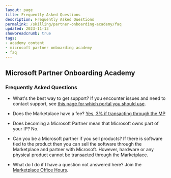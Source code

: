 ```yaml
---
layout: page
title: Frequently Asked Questions
description: Frequently Asked Questions
permalink: /skilling/partner-onboarding-academy/faq
updated: 2023-11-13
showbreadcrumb: true
tags: 
- academy content
- microsoft partner onboarding academy
- faq
---
```


## Microsoft Partner Onboarding Academy

### Frequently Asked Questions

- What's the best way to get support? If you encounter issues and need to contact support, see [this page for which portal you should use](https://learn.microsoft.com/en-us/partner-center/support-resource-options).

- Does the Marketplace have a fee? [Yes, 3% if transacting through the MP](https://learn.microsoft.com/en-us/partner-center/marketplace/marketplace-commercial-transaction-capabilities-and-considerations#commercial-marketplace-service-fees)

- Does becoming a Microsoft Partner mean that Microsoft owns part of your IP? No.

- Can you be a Microsoft partner if you sell products? If there is software tied to the product then you can sell the software through the Marketplace and partner with Microsoft. However, hardware or any physical product cannot be transacted through the Marketplace.

- What do I do if I have a question not answered here? Join the [Marketplace Office Hours](https://microsoftcloudpartner.eventbuilder.com/MarketplaceOverviewandQAforPartners).